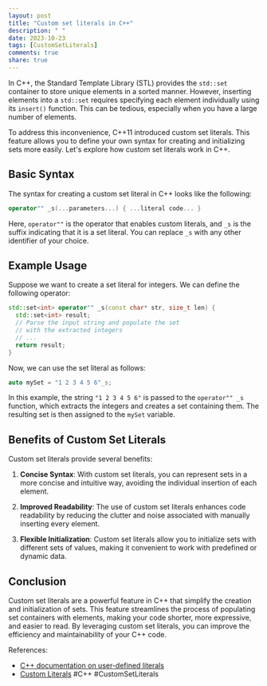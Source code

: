 ```yaml
---
layout: post
title: "Custom set literals in C++"
description: " "
date: 2023-10-23
tags: [CustomSetLiterals]
comments: true
share: true
---
```


In C++, the Standard Template Library (STL) provides the `std::set` container to store unique elements in a sorted manner. However, inserting elements into a `std::set` requires specifying each element individually using its `insert()` function. This can be tedious, especially when you have a large number of elements.

To address this inconvenience, C++11 introduced custom set literals. This feature allows you to define your own syntax for creating and initializing sets more easily. Let's explore how custom set literals work in C++.

## Basic Syntax

The syntax for creating a custom set literal in C++ looks like the following:

```cpp
operator"" _s(...parameters...) { ...literal code... }
```

Here, `operator""` is the operator that enables custom literals, and `_s` is the suffix indicating that it is a set literal. You can replace `_s` with any other identifier of your choice.

## Example Usage

Suppose we want to create a set literal for integers. We can define the following operator:

```cpp
std::set<int> operator"" _s(const char* str, size_t len) {
  std::set<int> result;
  // Parse the input string and populate the set
  // with the extracted integers
  // ...
  return result;
}
```

Now, we can use the set literal as follows:

```cpp
auto mySet = "1 2 3 4 5 6"_s;
```

In this example, the string `"1 2 3 4 5 6"` is passed to the `operator"" _s` function, which extracts the integers and creates a set containing them. The resulting set is then assigned to the `mySet` variable.

## Benefits of Custom Set Literals

Custom set literals provide several benefits:

1. **Concise Syntax**: With custom set literals, you can represent sets in a more concise and intuitive way, avoiding the individual insertion of each element.

2. **Improved Readability**: The use of custom set literals enhances code readability by reducing the clutter and noise associated with manually inserting every element.

3. **Flexible Initialization**: Custom set literals allow you to initialize sets with different sets of values, making it convenient to work with predefined or dynamic data.

## Conclusion

Custom set literals are a powerful feature in C++ that simplify the creation and initialization of sets. This feature streamlines the process of populating set containers with elements, making your code shorter, more expressive, and easier to read. By leveraging custom set literals, you can improve the efficiency and maintainability of your C++ code.

References:
- [C++ documentation on user-defined literals](https://en.cppreference.com/w/cpp/language/user_literal)
- [Custom Literals](https://www.modernescpp.com/index.php/c-17-standard-library-the-power-of-acustom-literal) #C++ #CustomSetLiterals